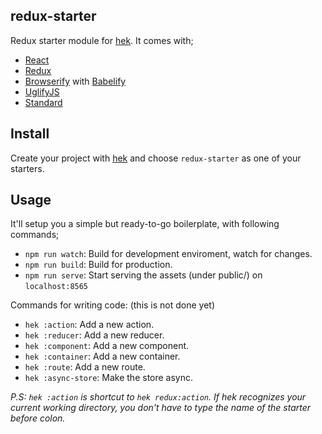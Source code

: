 ## redux-starter

Redux starter module for [hek](http://github.com/hek/hek). It comes with;

* [React](https://facebook.github.io/react/)
* [Redux](http://redux.js.org)
* [Browserify](http://github.com/substack/node-browserify) with [Babelify](https://github.com/babel/babelify)
* [UglifyJS](https://github.com/mishoo/UglifyJS)
* [Standard](https://github.com/feross/standard)

## Install

Create your project with [hek](http://github.com/hek/hek) and choose `redux-starter` as one of your starters.

## Usage

It'll setup you a simple but ready-to-go boilerplate, with following commands;

* `npm run watch`: Build for development enviroment, watch for changes.
* `npm run build`: Build for production.
* `npm run serve`: Start serving the assets (under public/) on `localhost:8565`

Commands for writing code: (this is not done yet)

* `hek :action`: Add a new action.
* `hek :reducer`: Add a new reducer.
* `hek :component`: Add a new component.
* `hek :container`: Add a new container.
* `hek :route`: Add a new route.
* `hek :async-store`: Make the store async.

*P.S: `hek :action` is shortcut to `hek redux:action`. If hek recognizes your current working directory, you don't have to type the name of the starter before colon.*
